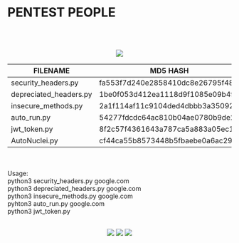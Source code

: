 # PENTEST PEOPLE
<br>
<br>
<p align="center">
  <img src="https://github.com/BroadbentT/SECURITY-HEADERS/blob/main/logo.png">
</p>

|FILENAME              |MD5 HASH                        |
| --                   | --                             |
|security_headers.py   |fa553f7d240e2858410dc8e26795f485|
|depreciated_headers.py|1be0f053d412ea1118d9f1085e09b4f6|
|insecure_methods.py   |2a1f114af11c9104ded4dbbb3a350925|
|auto_run.py           |54277fdcdc64ac810b04ae0780b9de21|
|jwt_token.py          |8f2c57f4361643a787ca5a883a05ec16|
|AutoNuclei.py         |cf44ca55b8573448b5fbaebe0a6ac29b|
<br>
<br>
Usage:</br>	
		python3 security_headers.py google.com				<br>
		python3 depreciated_headers.py google.com			<br>
		python3 insecure_methods.py google.com				<br>
		pyhton3 auto_run.py google.com					<br>
		python3 jwt_token.py						<br>
<br>
<p align="center">
  <img src="https://github.com/BroadbentT/SECURITY-HEADERS/blob/main/headers1.png">
  <img src="https://github.com/BroadbentT/SECURITY-HEADERS/blob/main/headers2.png">  
  <img src="https://github.com/BroadbentT/SECURITY-HEADERS/blob/main/headers3.png">  
</p>
